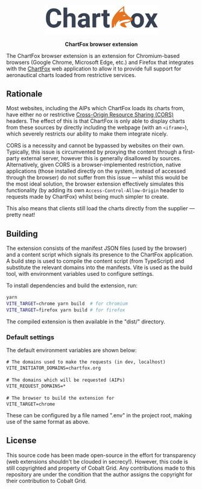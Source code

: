 <p align="center"><img src="./public/img/logo.png" width="300" /></p>
<p align="center"><b>ChartFox browser extension</b></p>

The ChartFox browser extension is an extension for Chromium-based browsers (Google Chrome, Microsoft Edge, etc.) and Firefox that integrates with the [ChartFox](https://chartfox.org/) web application to allow it to provide full support for aeronautical charts loaded from restrictive services.

## Rationale

Most websites, including the AIPs which ChartFox loads its charts from, have either no or restrictive [Cross-Origin Resource Sharing (CORS)](https://en.wikipedia.org/wiki/Cross-origin_resource_sharing) headers. The effect of this is that ChartFox is only able to display charts from these sources by directly including the webpage (with an `<iframe>`), which severely restricts our ability to make them integrate nicely.

CORS is a necessity and cannot be bypassed by websites on their own. Typically, this issue is circumvented by proxying the content through a first-party external server, however this is generally disallowed by sources. Alternatively, given CORS is a browser-implemented restriction, native applications (those installed directly on the system, instead of accessed through the browser) do not suffer from this issue &mdash; whilst this would be the most ideal solution, the browser extension effectively simulates this functionality (by adding its own `Access-Control-Allow-Origin` header to requests made by ChartFox) whilst being much simpler to create.

This also means that clients still load the charts directly from the supplier &mdash; pretty neat!

## Building

The extension consists of the manifest JSON files (used by the browser) and a content script which signals its presence to the ChartFox application. A build step is used to compile the content script (from TypeScript) and substitute the relevant domains into the manifests. Vite is used as the build tool, with environment variables used to configure settings.

To install dependencies and build the extension, run:

```sh
yarn
VITE_TARGET=chrome yarn build  # for chromium
VITE_TARGET=firefox yarn build # for firefox
```

The compiled extension is then available in the "dist/" directory.

### Default settings

The default environment variables are shown below:

```
# The domains used to make the requests (in dev, localhost)
VITE_INITIATOR_DOMAINS=chartfox.org

# The domains which will be requested (AIPs)
VITE_REQUEST_DOMAINS=*

# The browser to build the extension for
VITE_TARGET=chrome
```

These can be configured by a file named ".env" in the project root, making use of the same format as above.

## License

This source code has been made open-source in the effort for transparency (web extensions shouldn't be clouded in secrecy!). However, this code is still copyrighted and property of Cobalt Grid. Any contributions made to this repository are under the condition that the author assigns the copyright for their contribution to Cobalt Grid.
